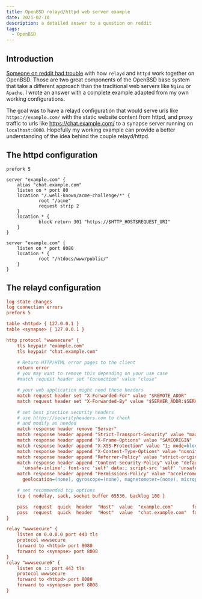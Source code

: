 ```yaml
---
title: OpenBSD relayd/httpd web server example
date: 2021-02-10
description: a detailed answer to a question on reddit
tags:
  - OpenBSD
---
```


## Introduction

[Someone on reddit had trouble](https://www.reddit.com/r/openbsd/comments/lh4yl9/relaydhttpd_reverse_proxy_for_synapse_with/) with how `relayd` and `httpd` work together on OpenBSD. Those are two great components of the OpenBSD base system that take a different approach than the traditional web servers like `Nginx` or `Apache`. I wrote an answer with a complete example adapted from my own working configurations.

The goal was to have a relayd configuration that would serve urls like `https://example.com/` with the static website content from httpd, and proxy traffic to urls like https://chat.example.com/ to a synapse server running on `localhost:8008`. Hopefully my working example can provide a better understanding of the idea behind the couple relayd/httpd.

## The httpd configuration

```nginx
prefork 5

server "example.com" {
    alias "chat.example.com"
    listen on * port 80
    location "/.well-known/acme-challenge/*" {
            root "/acme"
            request strip 2
    }
    location * {
            block return 301 "https://$HTTP_HOST$REQUEST_URI"
    }
}

server "example.com" {
    listen on * port 8080
    location * {
            root "/htdocs/www/public/"
    }
}
```

## The relayd configuration

```cfg
log state changes
log connection errors
prefork 5

table <httpd> { 127.0.0.1 }
table <synapse> { 127.0.0.1 }

http protocol "wwwsecure" {
    tls keypair "example.com"
    tls keypair "chat.example.com"

    # Return HTTP/HTML error pages to the client
    return error
    # you may want to remove this depending on your use case
    #match request header set "Connection" value "close"

    # your web application might need these headers
    match request header set "X-Forwarded-For" value "$REMOTE_ADDR"
    match request header set "X-Forwarded-By" value "$SERVER_ADDR:$SERVER_PORT"

    # set best practice security headers
    # use https://securityheaders.com to check
    # and modify as needed
    match response header remove "Server"
    match response header append "Strict-Transport-Security" value "max-age=31536000; includeSubDomains"
    match response header append "X-Frame-Options" value "SAMEORIGIN"
    match response header append "X-XSS-Protection" value "1; mode=block"
    match response header append "X-Content-Type-Options" value "nosniff"
    match response header append "Referrer-Policy" value "strict-origin"
    match response header append "Content-Security-Policy" value "default-src https:; style-src 'self' \
      'unsafe-inline'; font-src 'self' data:; script-src 'self' 'unsafe-inline' 'unsafe-eval'"
    match response header append "Permissions-Policy" value "accelerometer=(none), camera=(none), \
      geolocation=(none), gyroscope=(none), magnetometer=(none), microphone=(none), payment=(none), usb=(none)"

    # set recommended tcp options
    tcp { nodelay, sack, socket buffer 65536, backlog 100 }

    pass  request  quick  header  "Host"  value  "example.com"       forward  to  <httpd>
    pass  request  quick  header  "Host"  value  "chat.example.com"  forward  to  <synapse>
}

relay "wwwsecure" {
    listen on 0.0.0.0 port 443 tls
    protocol wwwsecure
    forward to <httpd> port 8080
    forward to <synapse> port 8008
}
relay "wwwsecure6" {
    listen on :: port 443 tls
    protocol wwwsecure
    forward to <httpd> port 8080
    forward to <synapse> port 8008
}
```
